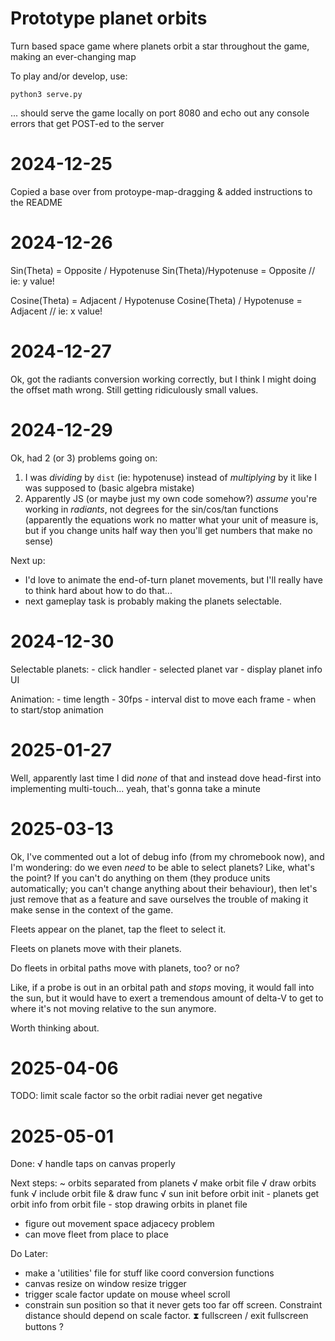 # Prototype planet orbits

Turn based space game where planets orbit a star throughout the game, making an ever-changing map

To play and/or develop, use:
```
python3 serve.py
```
... should serve the game locally on port 8080 and echo out any console errors that get POST-ed to the server

# 2024-12-25

Copied a base over from protoype-map-dragging & added instructions to the README

# 2024-12-26

Sin(Theta) = Opposite / Hypotenuse
Sin(Theta)/Hypotenuse = Opposite // ie: y value!

Cosine(Theta) = Adjacent / Hypotenuse
Cosine(Theta) / Hypotenuse = Adjacent // ie: x value!

# 2024-12-27

Ok, got the radiants conversion working correctly, but I think I might doing the offset math wrong. Still getting ridiculously small values.

# 2024-12-29

Ok, had 2 (or 3) problems going on:
1. I was _dividing_ by `dist` (ie: hypotenuse) instead of _multiplying_ by it like I was supposed to (basic algebra mistake)
2. Apparently JS (or maybe just my own code somehow?) _assume_ you're working in _radiants_, not degrees for the sin/cos/tan functions (apparently the equations work no matter what your unit of measure is, but if you change units half way then you'll get numbers that make no sense)

Next up:
- I'd love to animate the end-of-turn planet movements, but I'll really have to think hard about how to do that...
- next gameplay task is probably making the planets selectable.

# 2024-12-30

Selectable planets:
    - click handler
    - selected planet var
    - display planet info UI

Animation:
    - time length
    - 30fps
    - interval dist to move each frame
    - when to start/stop animation


# 2025-01-27

Well, apparently last time I did _none_ of that and instead dove head-first into implementing multi-touch... yeah, that's gonna take a minute

# 2025-03-13

Ok, I've commented out a lot of debug info (from my chromebook now), and I'm wondering: do we even _need_ to be able to select planets? Like, what's the point? If you can't do anything on them (they produce units automatically; you can't change anything about their behaviour), then let's just remove that as a feature and save ourselves the trouble of making it make sense in the context of the game. 

Fleets appear on the planet, tap the fleet to select it.

Fleets on planets move with their planets.

Do fleets in orbital paths move with planets, too? or no?

Like, if a probe is out in an orbital path and _stops_ moving, it would fall into the sun, but it would have to exert a tremendous amount of delta-V to get to where it's not moving relative to the sun anymore.

Worth thinking about.

# 2025-04-06

TODO: limit scale factor so the orbit radiai never get negative

# 2025-05-01
Done:
√ handle taps on canvas properly

Next steps:
~ orbits separated from planets
    √ make orbit file
    √ draw orbits funk
    √ include orbit file & draw func
    √ sun init before orbit init
    - planets get orbit info from orbit file
    - stop drawing orbits in planet file
- figure out movement space adjacecy problem
- can move fleet from place to place

Do Later:
- make a 'utilities' file for stuff like coord conversion functions
- canvas resize on window resize trigger
- trigger scale factor update on mouse wheel scroll
- constrain sun position so that it never gets too far off screen. Constraint distance should depend on scale factor.
⧗ fullscreen / exit fullscreen buttons ?
